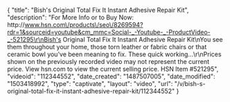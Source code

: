 {
    "title": "Bish's Original Total Fix It Instant Adhesive Repair Kit",
    "description": "For More Info or to Buy Now: http:\/\/www.hsn.com\/products\/seo\/8269594?rdr=1&sourceid=youtube&cm_mmc=Social-_-Youtube-_-ProductVideo-_-521295\r\nBish's Original Total Fix It Instant Adhesive Repair Kit\nYou see them throughout your home, those torn leather or fabric chairs or that ceramic bowl you've been meaning to fix. These quick working...\r\nPrices shown on the previously recorded video may not represent the current price.  View hsn.com to view the current selling price. HSN Item #521295",
    "videoid": "112344552",
    "date_created": "1487507005",
    "date_modified": "1503418992",
    "type": "captivate",
    "layout": "video",
    "url": "\/v\/bish-s-original-total-fix-it-instant-adhesive-repair-kit\/112344552"
}